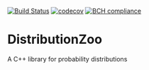 [![Build Status](https://dev.azure.com/OxfordRSE/DistributionZoo/_apis/build/status/fcooper8472.DistributionZoo?branchName=master)](https://dev.azure.com/OxfordRSE/DistributionZoo/_build/latest?definitionId=3&branchName=master)
[![codecov](https://codecov.io/gh/fcooper8472/DistributionZoo/branch/master/graph/badge.svg)](https://codecov.io/gh/fcooper8472/DistributionZoo)
[![BCH compliance](https://bettercodehub.com/edge/badge/fcooper8472/DistributionZoo?branch=master)](https://bettercodehub.com/)

# DistributionZoo
A C++ library for probability distributions
